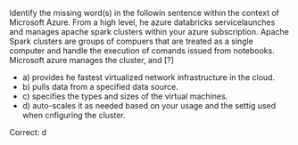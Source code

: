 Identify the missing word(s) in the followin sentence within the context of Microsoft Azure.
From a high level, he azure databricks servicelaunches and manages apache spark clusters within your azure subscription. Apache Spark clusters are groups of compuers that are treated as a single computer and handle the execution of comands issued from notebooks.
Microsoft azure manages the cluster, and [?]
- a) provides he fastest virtualized network infrastructure in the cloud.
- b) pulls data from a specified data source.
- c) specifies the types and sizes of the virtual machines.
- d) auto-scales it as needed based on your usage and the settig used when cnfiguring the cluster.

Correct: d